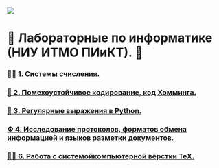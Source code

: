 <img src="https://i.pinimg.com/originals/5b/44/f7/5b44f7063d5811959ff43ffc219dff5a.jpg" style="width=100%;"/>

# 🌸 Лабораторные по информатике (НИУ ИТМО ПИиКТ). 🌸

### <a href="/lab1"> 🤙🏻 1. Системы счисления. </a>
### <a href="/lab2"> 🏣 2. Помехоустойчивое кодирование, код Хэмминга. </a>
### <a href="/lab3/regex.ipynb"> 🎎 3. Регулярные выражения в Python. </a>
### <a href="/lab4/"> ⚙️ 4. Исследование протоколов, форматов обмена информацией и языков разметки документов. </a>
### <a href="/lab6/"> 🤘🏻 6. Работа с системойкомпьютерной вёрстки TeX. </a>